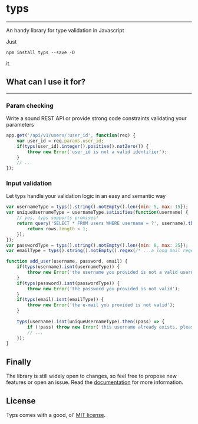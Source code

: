 # typs
---
An handy library for type validation in Javascript

Just

```
npm install typs --save -D
```

it.

## What can I use it for?
---
### Param checking

Write a sound REST API or provide strong code constraints validating your parameters

```js
app.get('/api/v1/users/:user_id', function(req) {
	var user_id = req.params.user_id;
	if(typs(user_id).integer().positive().notZero()) {
		throw new Error('user_id is not a valid identifier');
	}
	// ...
});
```

### Input validation

Let typs handle your validation logic in an easy and semantic way

```js
var usernameType = typs().string().notEmpty().len({min: 5, max: 15});
var uniqueUsernameType = usernameType.satisifies(function(username) {
	// yes, typs supports promises!
	return query('SELECT * FROM users WHERE username = ?', username).then(function(rows) {
		return rows.length < 1;
	});
});
var passwordType = typs().string().notEmpty().len({min: 8, max: 25});
var emailType = typs().string().notEmpty().regex(/* ...a long mail regex... */);

function add_user(username, password, email) {
	if(typs(username).isnt(usernameType)) {
		throw new Error('the username you provided is not a valid username')
	}
	if(typs(password).isnt(passwordType)) {
		throw new Error('the password you provided is not valid');
	}
	if(typs(email).isnt(emailType)) {
		throw new Error('the e-mail you provided is not valid');
	}
	
	typs(username).isnt(uniqueUsernameType).then((pass) => {
		if (!pass) throw new Error('this username already exists, please pick another');
		// ...
	});
}
```

Finally
---
The library is still widely open to changes, so feel free to propose new features or open an issue.
Read the [documentation](https://github.com/mattecapu/typs/blob/master/DOCS.md) for more information.

License
---
Typs comes with a good, ol' [MIT license](https://github.com/mattecapu/typs/blob/master/LICENSE).
